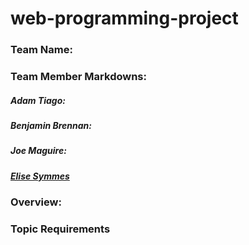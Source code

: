 # web-programming-project

### Team Name:

### Team Member Markdowns:

##### Adam Tiago:
##### Benjamin Brennan:
##### Joe Maguire:
##### [Elise Symmes](/team/eliseSymmes.md)

### Overview:

### Topic Requirements
